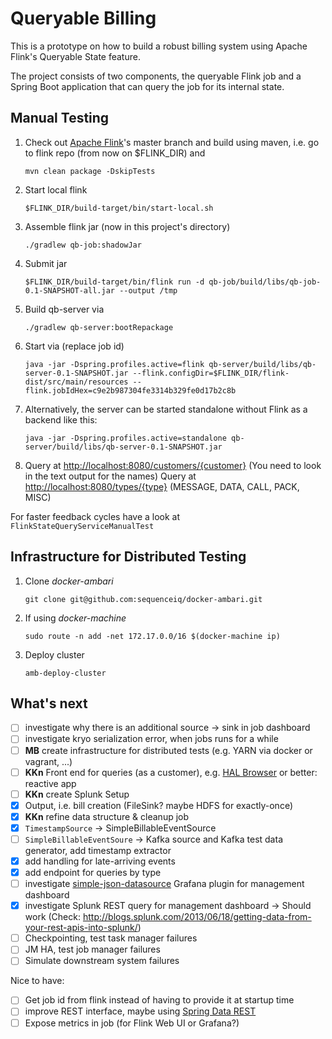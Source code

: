 Queryable Billing
=================

This is a prototype on how to build a robust billing system using Apache Flink's Queryable State feature.

The project consists of two components, the queryable Flink job and a Spring Boot application that can query the job for its internal state.

Manual Testing
--------------
1. Check out [Apache Flink](https://github.com/apache/flink)'s master branch and build using maven, i.e. go to flink repo (from now on $FLINK_DIR) and
    ```
    mvn clean package -DskipTests
    ```
2. Start local flink
    ```
    $FLINK_DIR/build-target/bin/start-local.sh
    ```
3. Assemble flink jar (now in this project's directory)
    ```
    ./gradlew qb-job:shadowJar 
    ```
4. Submit jar
    ```
    $FLINK_DIR/build-target/bin/flink run -d qb-job/build/libs/qb-job-0.1-SNAPSHOT-all.jar --output /tmp
    ```
5. Build qb-server via
    ```
    ./gradlew qb-server:bootRepackage
    ```
6. Start via (replace job id)
    ```
    java -jar -Dspring.profiles.active=flink qb-server/build/libs/qb-server-0.1-SNAPSHOT.jar --flink.configDir=$FLINK_DIR/flink-dist/src/main/resources --flink.jobIdHex=c9e2b987304fe3314b329fe0d17b2c8b
    ```
7. Alternatively, the server can be started standalone without Flink as a backend like this: 
    ```
    java -jar -Dspring.profiles.active=standalone qb-server/build/libs/qb-server-0.1-SNAPSHOT.jar 
    ```
8. Query at <http://localhost:8080/customers/{customer}> (You need to look in the text output for the names)
   Query at <http://localhost:8080/types/{type}> (MESSAGE, DATA, CALL, PACK, MISC)


For faster feedback cycles have a look at `FlinkStateQueryServiceManualTest`

Infrastructure for Distributed Testing
--------------------------------------
1. Clone *docker-ambari*
    ```
    git clone git@github.com:sequenceiq/docker-ambari.git
    ```
2. If using *docker-machine*
    ```
    sudo route -n add -net 172.17.0.0/16 $(docker-machine ip)
    ```
3. Deploy cluster
    ```
    amb-deploy-cluster
    ```

What's next
-----------
- [ ] investigate why there is an additional source -> sink in job dashboard
- [ ] investigate kryo serialization error, when jobs runs for a while
- [ ] **MB** create infrastructure for distributed tests (e.g. YARN via docker or vagrant, ...)
- [ ] **KKn** Front end for queries (as a customer), e.g. [HAL Browser](http://docs.spring.io/spring-data/rest/docs/current/reference/html/#_the_hal_browser) or better: reactive app
- [ ] **KKn** create Splunk Setup
- [x] Output, i.e. bill creation (FileSink? maybe HDFS for exactly-once)
- [x] **KKn** refine data structure & cleanup job 
- [x] `TimestampSource` &rarr; SimpleBillableEventSource
- [ ] `SimpleBillableEventSoure` &rarr; Kafka source and Kafka test data generator, add timestamp extractor
- [x] add handling for late-arriving events
- [x] add endpoint for queries by type
- [ ] investigate [simple-json-datasource](https://github.com/grafana/simple-json-datasource) Grafana plugin for management dashboard
- [x] investigate Splunk REST query for management dashboard -> Should work (Check: http://blogs.splunk.com/2013/06/18/getting-data-from-your-rest-apis-into-splunk/)
- [ ] Checkpointing, test task manager failures
- [ ] JM HA, test job manager failures
- [ ] Simulate downstream system failures

Nice to have:
- [ ] Get job id from flink instead of having to provide it at startup time
- [ ] improve REST interface, maybe using [Spring Data REST](http://docs.spring.io/spring-data/rest/docs/current/reference/html/)
- [ ] Expose metrics in job (for Flink Web UI or Grafana?)
